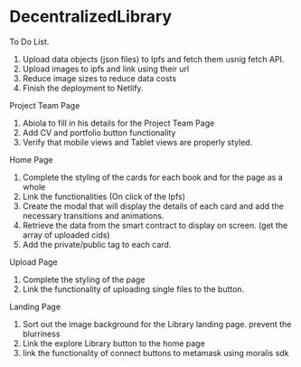 # DecentralizedLibrary

To Do List.

1. Upload data objects (json files) to Ipfs and fetch them usnig fetch API.
2. Upload images to ipfs and link using their url
3. Reduce image sizes to reduce data costs
4. Finish the deployment to Netlify.

Project Team Page
1. Abiola to fill in his details for the Project Team Page
2. Add CV and portfolio button functionality
3. Verify that mobile views and Tablet views are properly styled.

Home Page
1. Complete the styling of the cards for each book and for the page as a whole
2. Link the functionalities (On click of the Ipfs)
3. Create the modal that will display the details of each card and add the necessary transitions and animations.
4. Retrieve the data from the smart contract to display on screen. (get the array of uploaded cids)
5. Add the private/public tag to each card.

Upload Page
1. Complete the styling of the page
2. Link the functionality of uploading single files to the button.

Landing Page
1. Sort out the image background for the Library landing page. prevent the blurriness
2. Link the explore Library button to the home page
3. link the functionality of connect buttons to metamask using moralis sdk

